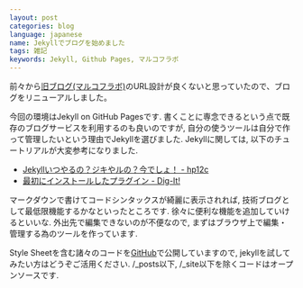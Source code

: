 ```yaml
---
layout: post
categories: blog
language: japanese
name: Jekyllでブログを始めました
tags: 雑記
keywords: Jekyll, Github Pages, マルコフラボ
---
```


前々から[旧ブログ(マルコフラボ)](http://markovlabo.net)のURL設計が良くないと思っていたので、ブログをリニューアルしました。

今回の環境はJekyll on GitHub Pagesです. 書くことに専念できるという点で既存のブログサービスを利用するのも良いのですが, 自分の使うツールは自分で作って管理したいという理由でJekyllを選びました. Jekyllに関しては, 以下のチュートリアルが大変参考になりました.

* [Jekyllいつやるの？ジキやルの？今でしょ！ - hp12c](http://melborne.github.io/2013/05/20/now-the-time-to-start-jekyll/)
* [最初にインストールしたプラグイン - Dig-It!](http://tech.toshiya240.com/articles/2013/01/jekyll-plugins.html)

マークダウンで書けてコードシンタックスが綺麗に表示されれば, 技術ブログとして最低限機能するかなといったところです. 徐々に便利な機能を追加していけるといいな. 外出先で編集できないのが不便なので, まずはブラウザ上で編集・管理する為のツールを作っています.

Style Sheetを含む諸々のコードを[GitHub](https://github.com/Mrk1869/mrk1869.github.com)で公開していますので, jekyllを試してみたい方はどうぞご活用ください. /_posts以下, /_site以下を除くコードはオープンソースです.
